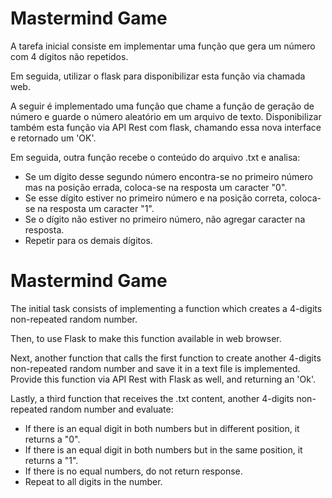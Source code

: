# Mastermind Game

A tarefa inicial consiste em implementar uma função que gera um número com 4 dígitos não repetidos.

Em seguida, utilizar o flask para disponibilizar esta função via chamada web.

A seguir é implementado uma função que chame a função de geração de número e guarde o número aleatório em um arquivo de texto. Disponibilizar também esta função via API Rest com flask, chamando essa nova interface e retornado um 'OK'.

Em seguida, outra função recebe o conteúdo do arquivo .txt e analisa:

- Se um dígito desse segundo número encontra-se no primeiro número mas na posição errada, coloca-se na resposta um caracter "0".
- Se esse dígito estiver no primeiro número e na posição correta, coloca-se na resposta um caracter "1".
- Se o dígito não estiver no primeiro número, não agregar caracter na resposta.
- Repetir para os demais dígitos.

# Mastermind Game

The initial task consists of implementing a function which creates a 4-digits non-repeated random number.

Then, to use Flask to make this function available in web browser.

Next, another function that calls the first function to create another 4-digits non-repeated random number and save it in a text file is implemented. Provide this function via API Rest with Flask as well, and returning an 'Ok'.

Lastly, a third function that receives the .txt content, another 4-digits non-repeated random number and evaluate:

- If there is an equal digit in both numbers but in different position, it returns a "0".
- If there is an equal digit in both numbers but in the same position, it returns a "1".
- If there is no equal numbers, do not return response.
- Repeat to all digits in the number.

